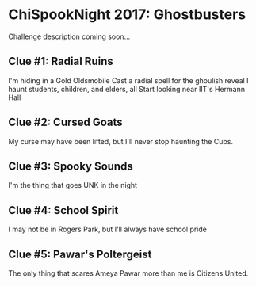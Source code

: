 # ChiSpookNight 2017: Ghostbusters
Challenge description coming soon...

## Clue #1: Radial Ruins
I'm hiding in a Gold Oldsmobile
Cast a radial spell for the ghoulish reveal
I haunt students, children, and elders, all
Start looking near IIT's Hermann Hall

## Clue #2: Cursed Goats
My curse may have been lifted, but I'll never stop haunting the Cubs.

## Clue #3: Spooky Sounds
I'm the thing that goes UNK in the night

## Clue #4: School Spirit
I may not be in Rogers Park, but I'll always have school pride

## Clue #5: Pawar's Poltergeist
The only thing that scares Ameya Pawar more than me is Citizens United.
